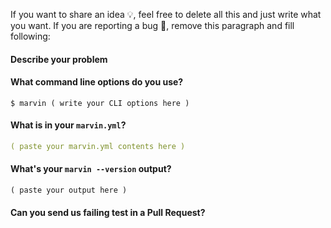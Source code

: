 If you want to share an idea :bulb:, feel free to delete all this and just write what you want.
If you are reporting a bug :bug:, remove this paragraph and fill following:

#### Describe your problem

#### What command line options do you use?

```
$ marvin ( write your CLI options here )
```

#### What is in your `marvin.yml`?

```yaml
( paste your marvin.yml contents here )
```

#### What's your `marvin --version` output?

```
( paste your output here )
```

#### Can you send us failing test in a Pull Request?